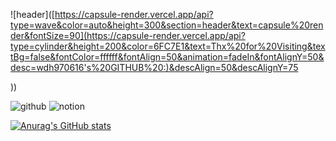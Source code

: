 ![header]([https://capsule-render.vercel.app/api?type=wave&color=auto&height=300&section=header&text=capsule%20render&fontSize=90](https://capsule-render.vercel.app/api?type=cylinder&height=200&color=6FC7E1&text=Thx%20for%20Visiting&textBg=false&fontColor=ffffff&fontAlign=50&animation=fadeIn&fontAlignY=50&desc=wdh970616's%20GITHUB%20:)&descAlign=50&descAlignY=75

))

![github](https://img.shields.io/badge/GitHub-100000?style=for-the-badge&logo=github&logoColor=white) ![notion](https://img.shields.io/badge/Notion-000000?style=for-the-badge&logo=notion&logoColor=white)

[![Anurag's GitHub stats](https://github-readme-stats.vercel.app/api?username=wdh970616)](https://github.com/anuraghazra/github-readme-stats)
